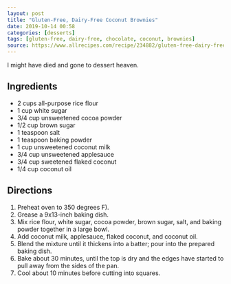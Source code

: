 ```yaml
---
layout: post
title: "Gluten-Free, Dairy-Free Coconut Brownies"
date: 2019-10-14 00:58
categories: [desserts]
tags: [gluten-free, dairy-free, chocolate, coconut, brownies]
source: https://www.allrecipes.com/recipe/234882/gluten-free-dairy-free-coconut-brownies/
---
```


I might have died and gone to dessert heaven.

## Ingredients

- 2 cups all-purpose rice flour
- 1 cup white sugar
- 3/4 cup unsweetened cocoa powder
- 1/2 cup brown sugar
- 1 teaspoon salt
- 1 teaspoon baking powder
- 1 cup unsweetened coconut milk
- 3/4 cup unsweetened applesauce
- 3/4 cup sweetened flaked coconut
- 1/4 cup coconut oil

## Directions

1. Preheat oven to 350 degrees F).
2. Grease a 9x13-inch baking dish.
3. Mix rice flour, white sugar, cocoa powder, brown sugar, salt, and baking powder together in a large bowl.
4. Add coconut milk, applesauce, flaked coconut, and coconut oil.
5. Blend the mixture until it thickens into a batter; pour into the prepared baking dish.
6. Bake about 30 minutes, until the top is dry and the edges have started to pull away from the sides of the pan.
7. Cool about 10 minutes before cutting into squares.
